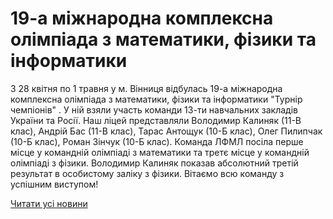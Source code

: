 # 19-а міжнародна комплексна олімпіада з математики, фізики та інформатики

З 28 квітня по 1 травня  у м. Вінниця відбулась 19-а міжнародна комплексна олімпіада з математики, фізики та інформатики "Турнір чемпіонів" . У ній взяли участь команди 13-ти навчальних закладів України та Росії. Наш ліцей представляли Володимир Калиняк (11-В клас), Андрій Бас (11-В клас), Тарас Антощук (10-Б клас), Олег Пилипчак (10-Б клас), Роман Зінчук (10-Б клас). Команда ЛФМЛ посіла перше місце  у командній олімпіаді з математики та третє місце у командній олімпіаді з фізики. Володимир Калиняк показав абсолютний третій результат  в особистому заліку з фізики. Вітаємо всю команду з успішним виступом!

[Читати усі новини](/news)
